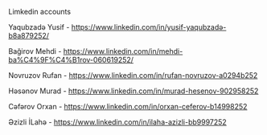 Limkedin accounts

Yaqubzadə Yusif - https://www.linkedin.com/in/yusif-yaqubzadə-b8a879252/

Bağirov Mehdi - https://www.linkedin.com/in/mehdi-ba%C4%9F%C4%B1rov-060619252/

Novruzov Rufan - https://www.linkedin.com/in/rufan-novruzov-a0294b252

Həsənov Murad - https://www.linkedin.com/in/murad-hesenov-902958252

Cəfərov Orxan - https://www.linkedin.com/in/orxan-ceferov-b14998252

Əzizli İLahə - https://www.linkedin.com/in/ilaha-azizli-bb9997252
